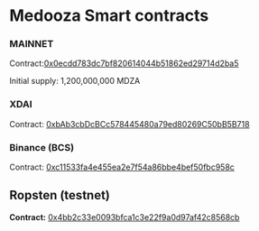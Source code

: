 # Medooza Smart contracts

### MAINNET

Contract:[0x0ecdd783dc7bf820614044b51862ed29714d2ba5](https://etherscan.io/address/0x0ecdd783dc7bf820614044b51862ed29714d2ba5)&#x20;

Initial supply: 1,200,000,000 MDZA

### XDAI

Contract: [0xbAb3cbDcBCc578445480a79ed80269C50bB5B718](https://blockscout.com/xdai/mainnet/tokens/0xbAb3cbDcBCc578445480a79ed80269C50bB5B718)

### Binance (BCS)

Contract: [0xc11533fa4e455ea2e7f54a86bbe4bef50fbc958c](https://bscscan.com/address/0xc11533fa4e455ea2e7f54a86bbe4bef50fbc958c)

## **Ropsten (testnet)**

**Contract:** [0x4bb2c33e0093bfca1c3e22f9a0d97af42c8568cb](https://ropsten.etherscan.io/token/0x4bb2c33e0093bfca1c3e22f9a0d97af42c8568cb)
